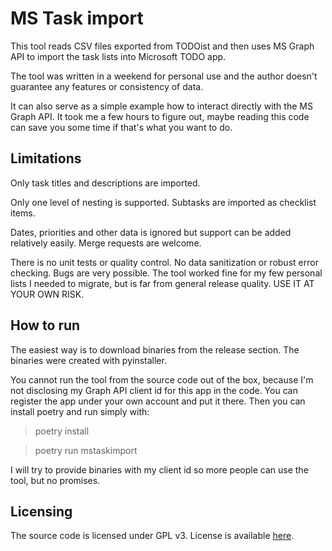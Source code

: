 # MS Task import

This tool reads CSV files exported from TODOist and then uses MS Graph API to import the task lists into Microsoft TODO app.

The tool was written in a weekend for personal use and the author doesn't guarantee any features or consistency of data.

It can also serve as a simple example how to interact directly with the MS Graph API. It took me a few hours to figure out, maybe reading this code can save you some time if that's what you want to do.

## Limitations

Only task titles and descriptions are imported.

Only one level of nesting is supported. Subtasks are imported as checklist items.

Dates, priorities and other data is ignored but support can be added relatively easily. Merge requests are welcome.

There is no unit tests or quality control. No data sanitization or robust error checking. Bugs are very possible. The tool worked fine for my few personal lists I needed to migrate, but is far from general release quality. USE IT AT YOUR OWN RISK.

## How to run

The easiest way is to download binaries from the release section. The binaries were created with pyinstaller.

You cannot run the tool from the source code out of the box, because I'm not disclosing my Graph API client id for this app in the code. You can register the app under your own account and put it there. Then you can install poetry and run simply with:

> poetry install

> poetry run mstaskimport

I will try to provide binaries with my client id so more people can use the tool, but no promises.

## Licensing

The source code is licensed under GPL v3. License is available [here](./LICENSE).
